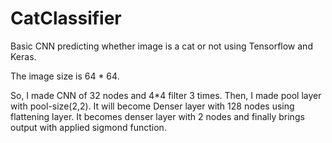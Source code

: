 # CatClassifier


Basic CNN predicting whether image is a cat or not using Tensorflow and Keras.


The image size is 64 * 64.

So, I made CNN of 32 nodes and 4*4 filter 3 times. Then, I made pool layer with pool-size(2,2). It will become Denser layer with 128 nodes using flattening layer. It becomes denser layer with 2 nodes and finally brings output with applied sigmond function.
